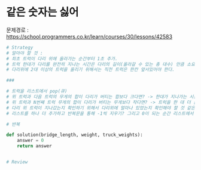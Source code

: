 # 같은 숫자는 싫어
문제경로 : https://school.programmers.co.kr/learn/courses/30/lessons/42583

```python
# Strategy
# 알아야 할 것 : 
# 최초 트럭이 다리 위에 올라가는 순간부터 1초 추가.
# 트럭 한대가 다리를 완전히 지나는 시간은 다리의 길이(올라갈 수 있는 총 대수) 만큼 소요.
# 다리위에 2대 이상의 트럭을 올리기 위해서는 직전 트럭은 한칸 앞서있어야 한다.

###

# 트럭을 리스트에서 pop(큐)
# 위 트럭과 다음 트럭의 무게의 합이 다리가 버티는 합보다 크다면? -> 한대가 지나가는 시간만큼 +
# 위 트럭과 N번째 트럭 무게의 합이 다리가 버티는 무게보다 작다면? -> 트럭을 한 대 더 올리고 동시에 시간 +
# 다리 위 트럭이 지나갔는지 확인하기 위해서 다리위에 얼마나 있었는지 확인해야 할 것 같은데 이건 어떻게 해결할 것인지? 
# 리스트를 하나 더 추가하고 반복문을 통해 -1씩 지우기? 그리고 0이 되는 순간 리스트에서 제거?

# 반복

def solution(bridge_length, weight, truck_weights):
    answer = 0
    return answer


# Review

```
      
